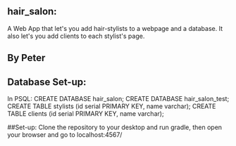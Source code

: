 ## hair_salon:
A Web App that let's you add hair-stylists to a webpage and a database. It also let's you add clients to each stylist's page.

## By Peter

## Database Set-up:
In PSQL:
CREATE DATABASE hair_salon;
CREATE DATABASE hair_salon_test;
CREATE TABLE stylists (id serial PRIMARY KEY, name varchar);
CREATE TABLE clients (id serial PRIMARY KEY, name varchar);

##Set-up: 
Clone the repository to your desktop and run gradle, then open your browser and go to localhost:4567/

